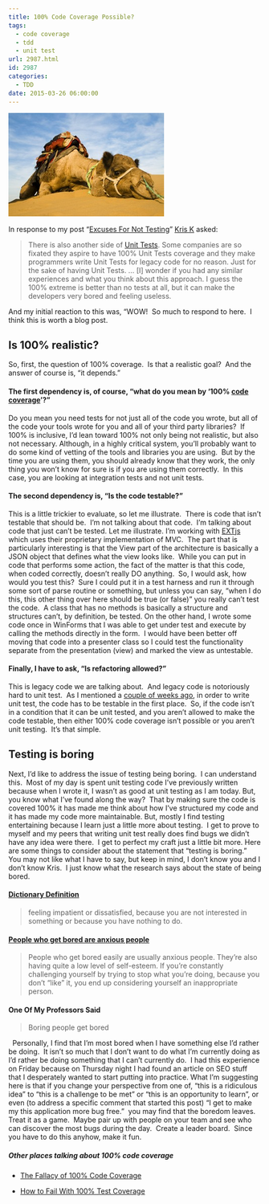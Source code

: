 ```yaml
---
title: 100% Code Coverage Possible?
tags:
  - code coverage
  - tdd
  - unit test
url: 2987.html
id: 2987
categories:
  - TDD
date: 2015-03-26 06:00:00
---
```


![100% code coverage](/uploads/2015/03/iStock_000005626017Medium1.jpg "100% Code Coverage")

In response to my post “[Excuses For Not Testing](/excuses-for-not-testing/)” [Kris K](//disqus.com/by/mayofcherries/) asked:

> There is also another side of [Unit Tests](//en.wikipedia.org/wiki/Unit_testing "Unit testing"). Some companies are so fixated they aspire to have 100% Unit Tests coverage and they make programmers write Unit Tests for legacy code for no reason. Just for the sake of having Unit Tests. … \[I\] wonder if you had any similar experiences and what you think about this approach. I guess the 100% extreme is better than no tests at all, but it can make the developers very bored and feeling useless.

And my initial reaction to this was, “WOW!  So much to respond to here.  I think this is worth a blog post.

Is 100% realistic?
------------------

So, first, the question of 100% coverage.  Is that a realistic goal?  And the answer of course is, “it depends.”

#### The first dependency is, of course, “what do you mean by ‘100% [code coverage](//en.wikipedia.org/wiki/Code_coverage "Code coverage")’?”

Do you mean you need tests for not just all of the code you wrote, but all of the code your tools wrote for you and all of your third party libraries?  If 100% is inclusive, I’d lean toward 100% not only being not realistic, but also not necessary. Although, in a highly critical system, you’ll probably want to do some kind of vetting of the tools and libraries you are using.  But by the time you are using them, you should already know that they work, the only thing you won’t know for sure is if you are using them correctly.  In this case, you are looking at integration tests and not unit tests.

#### The second dependency is, “Is the code testable?”

This is a little trickier to evaluate, so let me illustrate.  There is code that isn’t testable that should be.  I’m not talking about that code.  I’m talking about code that just can’t be tested. Let me illustrate. I’m working with [EXTjs](//www.sencha.com/products/extjs/ "Ext JS") which uses their proprietary implementation of MVC.  The part that is particularly interesting is that the View part of the architecture is basically a JSON object that defines what the view looks like.  While you can put in code that performs some action, the fact of the matter is that this code, when coded correctly, doesn’t really DO anything.  So, I would ask, how would you test this?  Sure I could put it in a test harness and run it through  some sort of parse routine or something, but unless you can say, “when I do this, this other thing over here should be true (or false)” you really can’t test the code.  A class that has no methods is basically a structure and structures can’t, by definition, be tested. On the other hand, I wrote some code once in WinForms that I was able to get under test and execute by calling the methods directly in the form.  I would have been better off moving that code into a presenter class so I could test the functionality separate from the presentation (view) and marked the view as untestable.

#### Finally, I have to ask, “Is refactoring allowed?”

This is legacy code we are talking about.  And legacy code is notoriously hard to unit test.  As I mentioned a [couple of weeks ago](/why-johnny-cant-do-test-driven-development/), in order to write unit test, the code has to be testable in the first place.  So, if the code isn’t in a condition that it can be unit tested, and you aren’t allowed to make the code testable, then either 100% code coverage isn’t possible or you aren’t unit testing.  It’s that simple.

Testing is boring
-----------------

Next, I’d like to address the issue of testing being boring.  I can understand this.  Most of my day is spent unit testing code I’ve previously written because when I wrote it, I wasn’t as good at unit testing as I am today. But, you know what I’ve found along the way?  That by making sure the code is covered 100% it has made me think about how I’ve structured my code and it has made my code more maintainable. But, mostly I find testing entertaining because I learn just a little more about testing.  I get to prove to myself and my peers that writing unit test really does find bugs we didn’t have any idea were there.  I get to perfect my craft just a little bit more. Here are some things to consider about the statement that “testing is boring.”  You may not like what I have to say, but keep in mind, I don’t know you and I don’t know Kris.  I just know what the research says about the state of being bored.

#### [Dictionary Definition](//www.macmillandictionary.com/us/dictionary/american/bored)

> feeling impatient or dissatisfied, because you are not interested in something or because you have nothing to do.

#### [People who get bored are anxious people](//www.dragosroua.com/how-and-why-we-get-bored/)

> People who get bored easily are usually anxious people. They’re also having quite a low level of self-esteem. If you’re constantly challenging yourself by trying to stop what you’re doing, because you don’t “like” it, you end up considering yourself an inappropriate person.

#### One Of My Professors Said

> Boring people get bored

  Personally, I find that I’m most bored when I have something else I’d rather be doing.  It isn’t so much that I don’t want to do what I’m currently doing as I’d rather be doing something that I can’t currently do.  I had this experience on Friday because on Thursday night I had found an article on SEO stuff that I desperately wanted to start putting into practice. What I’m suggesting here is that if you change your perspective from one of, “this is a ridiculous idea” to “this is a challenge to be met” or “this is an opportunity to learn”, or even (to address a specific comment that started this post) “I get to make my this application more bug free.”  you may find that the boredom leaves. Treat it as a game.  Maybe pair up with people on your team and see who can discover the most bugs during the day.  Create a leader board.  Since you have to do this anyhow, make it fun.

##### Other places talking about 100% code coverage

*   [The Fallacy of 100% Code Coverage](//binstock.blogspot.com/2007/11/fallacy-of-100-code-coverage.html)
    
*   [How to Fail With 100% Test Coverage](//jasonrudolph.com/blog/testing-anti-patterns-how-to-fail-with-100-test-coverage/ "Testing Anti-Patterns: How to Fail With 100% Test Coverage [jasonrudolph.com]")

